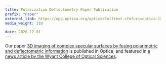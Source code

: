 ```yaml
---
title: Polarization Deflectometry Paper Publication
prefix: "Paper"
external_link: https://opg.optica.org/optica/fulltext.cfm?uri=optica-12-4-446&id=569660
media_weight: 110

date: 2020-12-01
---
```

Our paper [3D imaging of complex specular surfaces by fusing polarimetric and deflectometric information](https://opg.optica.org/optica/fulltext.cfm?uri=optica-12-4-446&id=569660) is published in Optica, and featured in [a news article by the Wyant College of Optical Sciences](https://optics.arizona.edu/news/beyond-ambiguous-reflections-bridging-optical-3d-metrology-and-computer-vision).